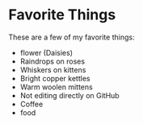 # Favorite Things

These are a few of my favorite things:

- flower (Daisies)
- Raindrops on roses
- Whiskers on kittens
- Bright copper kettles
- Warm woolen mittens
- Not editing directly on GitHub
- Coffee
- food
